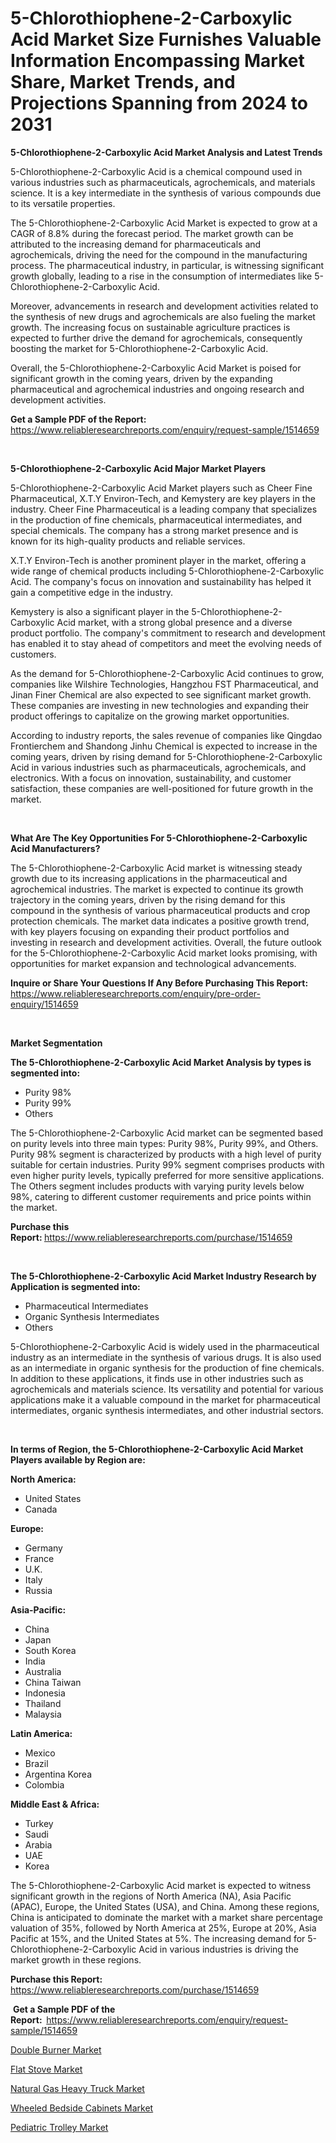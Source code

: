 <p><h1>5-Chlorothiophene-2-Carboxylic Acid Market Size Furnishes Valuable Information Encompassing Market Share, Market Trends, and Projections Spanning from 2024 to 2031</h1></p><p><strong>5-Chlorothiophene-2-Carboxylic Acid Market Analysis and Latest Trends</strong></p>
<p><p>5-Chlorothiophene-2-Carboxylic Acid is a chemical compound used in various industries such as pharmaceuticals, agrochemicals, and materials science. It is a key intermediate in the synthesis of various compounds due to its versatile properties.</p><p>The 5-Chlorothiophene-2-Carboxylic Acid Market is expected to grow at a CAGR of 8.8% during the forecast period. The market growth can be attributed to the increasing demand for pharmaceuticals and agrochemicals, driving the need for the compound in the manufacturing process. The pharmaceutical industry, in particular, is witnessing significant growth globally, leading to a rise in the consumption of intermediates like 5-Chlorothiophene-2-Carboxylic Acid.</p><p>Moreover, advancements in research and development activities related to the synthesis of new drugs and agrochemicals are also fueling the market growth. The increasing focus on sustainable agriculture practices is expected to further drive the demand for agrochemicals, consequently boosting the market for 5-Chlorothiophene-2-Carboxylic Acid.</p><p>Overall, the 5-Chlorothiophene-2-Carboxylic Acid Market is poised for significant growth in the coming years, driven by the expanding pharmaceutical and agrochemical industries and ongoing research and development activities.</p></p>
<p><strong>Get a Sample PDF of the Report:&nbsp;</strong> <a href="https://www.reliableresearchreports.com/enquiry/request-sample/1514659">https://www.reliableresearchreports.com/enquiry/request-sample/1514659</a></p>
<p>&nbsp;</p>
<p><strong>5-Chlorothiophene-2-Carboxylic Acid Major Market Players</strong></p>
<p><p>5-Chlorothiophene-2-Carboxylic Acid Market players such as Cheer Fine Pharmaceutical, X.T.Y Environ-Tech, and Kemystery are key players in the industry. Cheer Fine Pharmaceutical is a leading company that specializes in the production of fine chemicals, pharmaceutical intermediates, and special chemicals. The company has a strong market presence and is known for its high-quality products and reliable services.</p><p>X.T.Y Environ-Tech is another prominent player in the market, offering a wide range of chemical products including 5-Chlorothiophene-2-Carboxylic Acid. The company's focus on innovation and sustainability has helped it gain a competitive edge in the industry.</p><p>Kemystery is also a significant player in the 5-Chlorothiophene-2-Carboxylic Acid market, with a strong global presence and a diverse product portfolio. The company's commitment to research and development has enabled it to stay ahead of competitors and meet the evolving needs of customers.</p><p>As the demand for 5-Chlorothiophene-2-Carboxylic Acid continues to grow, companies like Wilshire Technologies, Hangzhou FST Pharmaceutical, and Jinan Finer Chemical are also expected to see significant market growth. These companies are investing in new technologies and expanding their product offerings to capitalize on the growing market opportunities.</p><p>According to industry reports, the sales revenue of companies like Qingdao Frontierchem and Shandong Jinhu Chemical is expected to increase in the coming years, driven by rising demand for 5-Chlorothiophene-2-Carboxylic Acid in various industries such as pharmaceuticals, agrochemicals, and electronics. With a focus on innovation, sustainability, and customer satisfaction, these companies are well-positioned for future growth in the market.</p></p>
<p>&nbsp;</p>
<p><strong>What Are The Key Opportunities For 5-Chlorothiophene-2-Carboxylic Acid Manufacturers?</strong></p>
<p><p>The 5-Chlorothiophene-2-Carboxylic Acid market is witnessing steady growth due to its increasing applications in the pharmaceutical and agrochemical industries. The market is expected to continue its growth trajectory in the coming years, driven by the rising demand for this compound in the synthesis of various pharmaceutical products and crop protection chemicals. The market data indicates a positive growth trend, with key players focusing on expanding their product portfolios and investing in research and development activities. Overall, the future outlook for the 5-Chlorothiophene-2-Carboxylic Acid market looks promising, with opportunities for market expansion and technological advancements.</p></p>
<p><strong>Inquire or Share Your Questions If Any Before Purchasing This Report:</strong> <a href="https://www.reliableresearchreports.com/enquiry/pre-order-enquiry/1514659">https://www.reliableresearchreports.com/enquiry/pre-order-enquiry/1514659</a></p>
<p>&nbsp;</p>
<p><strong>Market Segmentation</strong></p>
<p><strong>The 5-Chlorothiophene-2-Carboxylic Acid Market Analysis by types is segmented into:</strong></p>
<p><ul><li>Purity 98%</li><li>Purity 99%</li><li>Others</li></ul></p>
<p><p>The 5-Chlorothiophene-2-Carboxylic Acid market can be segmented based on purity levels into three main types: Purity 98%, Purity 99%, and Others. Purity 98% segment is characterized by products with a high level of purity suitable for certain industries. Purity 99% segment comprises products with even higher purity levels, typically preferred for more sensitive applications. The Others segment includes products with varying purity levels below 98%, catering to different customer requirements and price points within the market.</p></p>
<p><strong>Purchase this Report:&nbsp;</strong><a href="https://www.reliableresearchreports.com/purchase/1514659">https://www.reliableresearchreports.com/purchase/1514659</a></p>
<p>&nbsp;</p>
<p><strong>The 5-Chlorothiophene-2-Carboxylic Acid Market Industry Research by Application is segmented into:</strong></p>
<p><ul><li>Pharmaceutical Intermediates</li><li>Organic Synthesis Intermediates</li><li>Others</li></ul></p>
<p><p>5-Chlorothiophene-2-Carboxylic Acid is widely used in the pharmaceutical industry as an intermediate in the synthesis of various drugs. It is also used as an intermediate in organic synthesis for the production of fine chemicals. In addition to these applications, it finds use in other industries such as agrochemicals and materials science. Its versatility and potential for various applications make it a valuable compound in the market for pharmaceutical intermediates, organic synthesis intermediates, and other industrial sectors.</p></p>
<p>&nbsp;</p>
<p><strong>In terms of Region, the 5-Chlorothiophene-2-Carboxylic Acid Market Players available by Region are:</strong></p>
<p>
    <p> <strong> North America: </strong>
        <ul>
            <li>United States</li>
            <li>Canada</li>
        </ul>
        </p> 
    <p> <strong> Europe: </strong>
        <ul>
            <li>Germany</li>
            <li>France</li>
            <li>U.K.</li>
            <li>Italy</li>
            <li>Russia</li>
        </ul>
        </p> 
    <p> <strong> Asia-Pacific: </strong>
        <ul>
            <li>China</li>
            <li>Japan</li>
            <li>South Korea</li>
            <li>India</li>
            <li>Australia</li>
            <li>China Taiwan</li>
            <li>Indonesia</li>
            <li>Thailand</li>
            <li>Malaysia</li>
        </ul>
        </p> 
    <p> <strong> Latin America: </strong>
        <ul>
            <li>Mexico</li>
            <li>Brazil</li>
            <li>Argentina Korea</li>
            <li>Colombia</li>
        </ul>
        </p> 
    <p> <strong> Middle East & Africa: </strong>
        <ul>
            <li>Turkey</li>
            <li>Saudi</li>
            <li>Arabia</li>
            <li>UAE</li>
            <li>Korea</li>
        </ul>
    </p>
    </p>
<p><p>The 5-Chlorothiophene-2-Carboxylic Acid market is expected to witness significant growth in the regions of North America (NA), Asia Pacific (APAC), Europe, the United States (USA), and China. Among these regions, China is anticipated to dominate the market with a market share percentage valuation of 35%, followed by North America at 25%, Europe at 20%, Asia Pacific at 15%, and the United States at 5%. The increasing demand for 5-Chlorothiophene-2-Carboxylic Acid in various industries is driving the market growth in these regions.</p></p>
<p><strong>Purchase this Report: </strong><a href="https://www.reliableresearchreports.com/purchase/1514659">https://www.reliableresearchreports.com/purchase/1514659</a></p>
<p>&nbsp;<strong>Get a Sample PDF of the Report:&nbsp;&nbsp;</strong><a href="https://www.reliableresearchreports.com/enquiry/request-sample/1514659">https://www.reliableresearchreports.com/enquiry/request-sample/1514659</a></p>
<p><strong></strong></p>
<p><p><a href="https://view.publitas.com/reportprime-1/double-burner-market-analysis-and-market-size-global-industry-overview-market-segmentation-and-forecast-2024-to-2031/">Double Burner Market</a></p><p><a href="https://view.publitas.com/reportprime-1/flat-stove-market-size-growing-and-forecasted-for-period-from-2024-2031-and-provides-complete-market-analysis-of-this-market/">Flat Stove Market</a></p><p><a href="https://cedar-agate-3da.notion.site/Natural-Gas-Heavy-Truck-Market-Size-and-Growth-Market-Segmentation-Regional-and-Country-Breakdowns-e7cf74b09eaf4b359c4143ffdb7d2dad">Natural Gas Heavy Truck Market</a></p><p><a href="https://circular-yam-9b9.notion.site/Wheeled-Bedside-Cabinets-Market-A-Comprehensive-Report-of-its-Market-Share-Growth-Trends-2024-2-993e509a362e49da9119363a30ab29f8">Wheeled Bedside Cabinets Market</a></p><p><a href="https://copper-carbon-84f.notion.site/Pediatric-Trolley-Market-Size-Share-Trends-Analysis-Report-By-Application-Regional-Outlook-Comp-499e38e6051849f9891eb49bf2104e00">Pediatric Trolley Market</a></p></p>